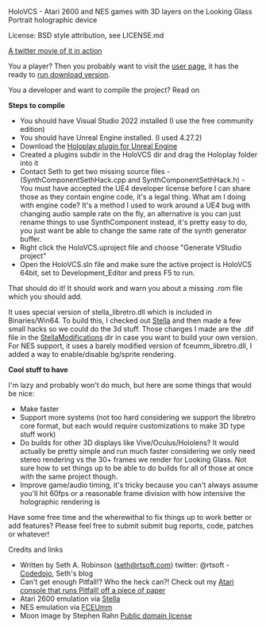 HoloVCS - Atari 2600 and NES games with 3D layers on the Looking Glass Portrait holographic device

License:  BSD style attribution, see LICENSE.md

[A twitter movie of it in action](https://twitter.com/rtsoft/status/1426128382639501320)

You a player? Then you probably want to visit the [user page](https://www.codedojo.com/?p=2704), it has the ready to [run download version](https://www.rtsoft.com/files/HoloVCS_Win64.zip).


You a developer and want to compile the project?  Read on

**Steps to compile**

* You should have Visual Studio 2022 installed (I use the free community edition)
* You should have Unreal Engine installed.  (I used 4.27.2)
* Download the [Holoplay plugin for Unreal Engine](https://lookingglassfactory.com/software)
* Created a plugins subdir in the HoloVCS dir and drag the Holoplay folder into it
* Contact Seth to get two missing source files - (SynthComponentSethHack.cpp and SynthComponentSethHack.h) - You must have accepted the UE4 developer license before I can share those as they contain engine code, it's a legal thing.  What am I doing with engine code? It's a method I used to work around a UE4 bug with changing audio sample rate on the fly, an alternative is you can just rename things to use SynthComponent instead, it's pretty easy to do, you just want be able to change the same rate of the synth generator buffer.
* Right click the HoloVCS.uproject file and choose "Generate VStudio project"
* Open the HoloVCS.sln file and make sure the active project is HoloVCS 64bit, set to Development_Editor and press F5 to run.

That should do it! It should work and warn you about a missing .rom file which you should add.

It uses special version of stella_libretro.dll which is included in Binaries/Win64.  To build this, I checked out [Stella](https://github.com/stella-emu/stella) and then made a few small hacks so we could do the 3d stuff.  Those changes I made are the .dif file in the [StellaModifications](https://github.com/SethRobinson/HoloVCS/blob/main/StellaModifications/StellaModification.dif) dir in case you want to build your own version.
For NES support, it uses a barely modified version of fceumm_libretro.dll, I added a way to enable/disable bg/sprite rendering.


**Cool stuff to have**

I'm lazy and probably won't do much, but here are some things that would be nice:

* Make faster
* Support more systems (not too hard considering we support the libretro core format, but each would require customizations to make 3D type stuff work)
* Do builds for other 3D displays like Vive/Oculus/Hololens?  It would actually be pretty simple and run much faster considering we only need stereo rendering vs the 30+ frames we render for Looking Glass.  Not sure how to set things up to be able to do builds for all of those at once with the same project though.
* Improve game/audio timing, it's tricky because you can't always assume you'll hit 60fps or a reasonable frame division with how intensive the holographic rendering is

Have some free time and the wherewithal to fix things up to work better or add features? Please feel free to submit submit bug reports, code, patches or whatever!

Credits and links
- Written by Seth A. Robinson (seth@rtsoft.com) twitter: @rtsoft - [Codedojo](https://www.codedojo.com), Seth's blog
- Can't get enough Pitfall!? Who the heck can?!  Check out my [Atari console that runs Pitfall! off a piece of paper](https://www.codedojo.com/?p=2251)
- Atari 2600 emulation via [Stella](https://github.com/stella-emu/stella)
- NES emulation via [FCEUmm](https://docs.libretro.com/library/fceumm)
- Moon image by Stephen Rahn [Public domain license](https://www.flickr.com/photos/srahn/16542943668/in/photostream)